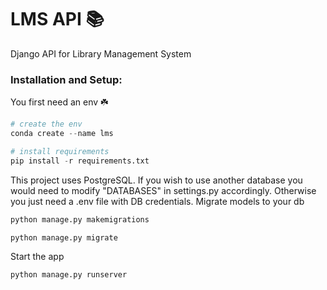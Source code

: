 # LMS API 📚

Django API for Library Management System

### Installation and Setup:

You first need an env ☘️

```python
# create the env
conda create --name lms

# install requirements
pip install -r requirements.txt
```

This project uses PostgreSQL. If you wish to use another database you would need to modify "DATABASES" in settings.py
accordingly. Otherwise you just need a .env file with DB credentials.
Migrate models to your db

```python
python manage.py makemigrations

python manage.py migrate
```

Start the app

```python
python manage.py runserver
```
